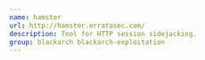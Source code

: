 ```yaml
---
name: hamster
url: http://hamster.erratasec.com/
description: Tool for HTTP session sidejacking.
group: blackarch blackarch-exploitation
---
```

